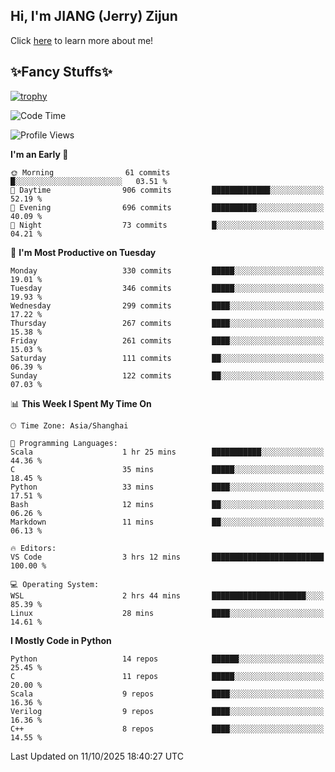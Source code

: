 ## Hi, I'm JIANG (Jerry) Zijun

Click [here](https://jzjerry.github.io/about/) to learn more about me!

## ✨Fancy Stuffs✨
[![trophy](https://github-profile-trophy.vercel.app/?username=jzjerry&theme=onedark)](https://github.com/ryo-ma/github-profile-trophy)
<!--START_SECTION:waka-->
![Code Time](http://img.shields.io/badge/Code%20Time-1%2C548%20hrs%209%20mins-blue)

![Profile Views](http://img.shields.io/badge/Profile%20Views-0-blue)

**I'm an Early 🐤** 

```text
🌞 Morning                61 commits          █░░░░░░░░░░░░░░░░░░░░░░░░   03.51 % 
🌆 Daytime                906 commits         █████████████░░░░░░░░░░░░   52.19 % 
🌃 Evening                696 commits         ██████████░░░░░░░░░░░░░░░   40.09 % 
🌙 Night                  73 commits          █░░░░░░░░░░░░░░░░░░░░░░░░   04.21 % 
```
📅 **I'm Most Productive on Tuesday** 

```text
Monday                   330 commits         █████░░░░░░░░░░░░░░░░░░░░   19.01 % 
Tuesday                  346 commits         █████░░░░░░░░░░░░░░░░░░░░   19.93 % 
Wednesday                299 commits         ████░░░░░░░░░░░░░░░░░░░░░   17.22 % 
Thursday                 267 commits         ████░░░░░░░░░░░░░░░░░░░░░   15.38 % 
Friday                   261 commits         ████░░░░░░░░░░░░░░░░░░░░░   15.03 % 
Saturday                 111 commits         ██░░░░░░░░░░░░░░░░░░░░░░░   06.39 % 
Sunday                   122 commits         ██░░░░░░░░░░░░░░░░░░░░░░░   07.03 % 
```


📊 **This Week I Spent My Time On** 

```text
🕑︎ Time Zone: Asia/Shanghai

💬 Programming Languages: 
Scala                    1 hr 25 mins        ███████████░░░░░░░░░░░░░░   44.36 % 
C                        35 mins             █████░░░░░░░░░░░░░░░░░░░░   18.45 % 
Python                   33 mins             ████░░░░░░░░░░░░░░░░░░░░░   17.51 % 
Bash                     12 mins             ██░░░░░░░░░░░░░░░░░░░░░░░   06.26 % 
Markdown                 11 mins             ██░░░░░░░░░░░░░░░░░░░░░░░   06.13 % 

🔥 Editors: 
VS Code                  3 hrs 12 mins       █████████████████████████   100.00 % 

💻 Operating System: 
WSL                      2 hrs 44 mins       █████████████████████░░░░   85.39 % 
Linux                    28 mins             ████░░░░░░░░░░░░░░░░░░░░░   14.61 % 
```

**I Mostly Code in Python** 

```text
Python                   14 repos            ██████░░░░░░░░░░░░░░░░░░░   25.45 % 
C                        11 repos            █████░░░░░░░░░░░░░░░░░░░░   20.00 % 
Scala                    9 repos             ████░░░░░░░░░░░░░░░░░░░░░   16.36 % 
Verilog                  9 repos             ████░░░░░░░░░░░░░░░░░░░░░   16.36 % 
C++                      8 repos             ████░░░░░░░░░░░░░░░░░░░░░   14.55 % 
```




 Last Updated on 11/10/2025 18:40:27 UTC
<!--END_SECTION:waka-->
